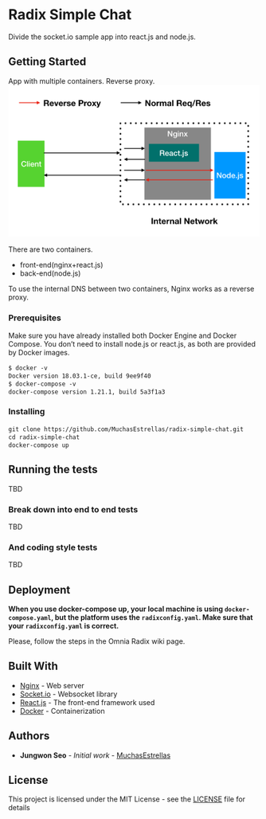 # Radix Simple Chat

Divide the socket.io sample app into react.js and node.js.

## Getting Started

App with multiple containers. Reverse proxy.
![Screen Shopt](images/reverse-proxy.png?raw=true "Screen Shot")

There are two containers.
  * front-end(nginx+react.js)
  * back-end(node.js)

To use the internal DNS between two containers, Nginx works as a reverse proxy.



### Prerequisites

Make sure you have already installed both Docker Engine and Docker Compose.
You don’t need to install node.js or react.js, as both are provided by Docker images.


```
$ docker -v
Docker version 18.03.1-ce, build 9ee9f40
$ docker-compose -v
docker-compose version 1.21.1, build 5a3f1a3
```

### Installing

```
git clone https://github.com/MuchasEstrellas/radix-simple-chat.git
cd radix-simple-chat
docker-compose up
```




## Running the tests

TBD

### Break down into end to end tests

TBD


### And coding style tests

TBD

## Deployment

**When you use docker-compose up, your local machine is using `docker-compose.yaml`, but the platform uses the `radixconfig.yaml`. Make sure that your `radixconfig.yaml` is correct.**

Please, follow the steps in the Omnia Radix wiki page.

## Built With

* [Nginx](https://nginx.org/en/) - Web server
* [Socket.io](https://github.com/socketio/socket.io) - Websocket library
* [React.js](https://reactjs.org/) - The front-end framework used
* [Docker](https://www.docker.com/) -  Containerization



## Authors

* **Jungwon Seo** - *Initial work* - [MuchasEstrellas](https://github.com/MuchasEstrellas)

## License

This project is licensed under the MIT License - see the [LICENSE](LICENSE) file for details
